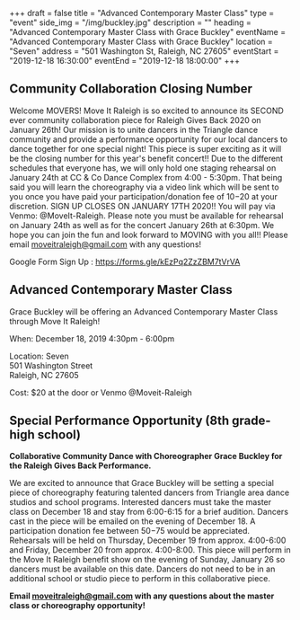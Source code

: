 +++
draft = false
title = "Advanced Contemporary Master Class"
type = "event"
side_img = "/img/buckley.jpg"
description = ""
heading = "Advanced Contemporary Master Class with Grace Buckley"
eventName = "Advanced Contemporary Master Class with Grace Buckley"
location = "Seven"
address = "501 Washington St, Raleigh, NC 27605"
eventStart = "2019-12-18 16:30:00"
eventEnd = "2019-12-18 18:00:00"
+++

## Community Collaboration Closing Number

Welcome MOVERS! Move It Raleigh is so excited to announce its SECOND ever community collaboration piece for Raleigh Gives Back 2020 on January 26th! Our mission is to unite dancers in the Triangle dance community and provide a performance opportunity for our local dancers to dance together for one special night! This piece is super exciting as it will be the closing number for this year's benefit concert!! Due to the different schedules that everyone has, we will only hold one staging rehearsal on January 24th at CC & Co Dance Complex from 4:00 - 5:30pm. That being said you will learn the choreography via a video link which will be sent to you once you have paid your participation/donation fee of $10-$20 at your discretion. SIGN UP CLOSES ON JANUARY 17TH 2020!! You will pay via Venmo: @MoveIt-Raleigh. Please note you must be available for rehearsal on January 24th as well as for the concert January 26th at 6:30pm. We hope you can join the fun and look forward to MOVING with you all!! Please email <a href="mailto:moveitraleigh@gmail.com">moveitraleigh@gmail.com</a> with any questions!

Google Form Sign Up : https://forms.gle/kEzPq2ZzZBM7tVrVA

## Advanced Contemporary Master Class
Grace Buckley will be offering an Advanced Contemporary Master Class through Move It Raleigh! 

When: December 18, 2019 4:30pm - 6:00pm

Location: Seven \
501 Washington Street \
Raleigh, NC 27605

Cost: $20 at the door or Venmo @Moveit-Raleigh

## Special Performance Opportunity (8th grade-high school)

**Collaborative Community Dance with Choreographer Grace Buckley for the Raleigh Gives Back Performance.**

We are excited to announce that Grace Buckley will be setting a special piece of choreography featuring talented dancers from Triangle area dance studios and school programs. Interested dancers must take the master class on December 18 and stay from 6:00-6:15 for a brief audition. Dancers cast in the piece will be emailed on the evening of December 18. A participation donation fee between $50-$75 would be appreciated. Rehearsals will be held on Thursday, December 19 from approx. 4:00-6:00 and Friday, December 20 from approx. 4:00-8:00. This piece will perform in the Move It Raleigh benefit show on the evening of Sunday, January 26 so dancers must be available on this date. Dancers do not need to be in an additional school or studio piece to perform in this collaborative piece.

**Email <a href="mailto:moveitraleigh@gmail.com">moveitraleigh@gmail.com</a> with any questions about the master class or choreography opportunity!**